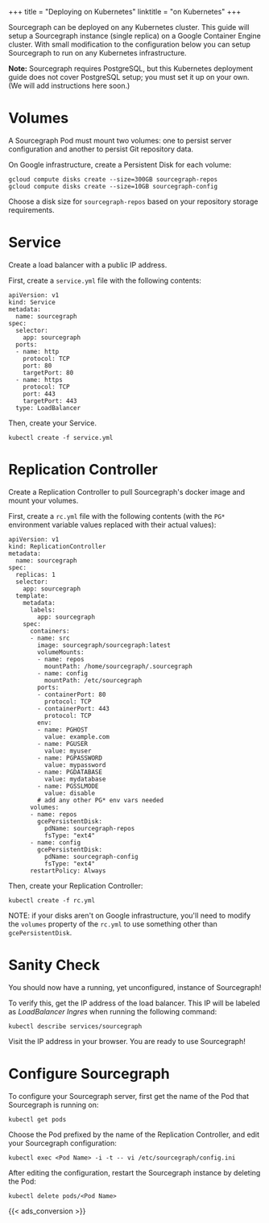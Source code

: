 +++
title = "Deploying on Kubernetes"
linktitle = "on Kubernetes"
+++

Sourcegraph can be deployed on any Kubernetes cluster. This guide will
setup a Sourcegraph instance (single replica) on a Google Container Engine
cluster. With small modification to the configuration below you can setup
Sourcegraph to run on any Kubernetes infrastructure.

**Note:** Sourcegraph requires PostgreSQL, but this Kubernetes
deployment guide does not cover PostgreSQL setup; you must set it up
on your own. (We will add instructions here soon.)

# Volumes

A Sourcegraph Pod must mount two volumes: one to persist server configuration
and another to persist Git repository data.

On Google infrastructure, create a Persistent Disk for each volume:

```
gcloud compute disks create --size=300GB sourcegraph-repos
gcloud compute disks create --size=10GB sourcegraph-config
```

Choose a disk size for `sourcegraph-repos` based on your repository storage
requirements.

# Service

Create a load balancer with a public IP address.

First, create a `service.yml` file with the following contents:

```
apiVersion: v1
kind: Service
metadata:
  name: sourcegraph
spec:
  selector:
    app: sourcegraph
  ports:
  - name: http
    protocol: TCP
    port: 80
    targetPort: 80
  - name: https
    protocol: TCP
    port: 443
    targetPort: 443
  type: LoadBalancer
```

Then, create your Service.

```
kubectl create -f service.yml
```

# Replication Controller

Create a Replication Controller to pull Sourcegraph's docker image
and mount your volumes.

First, create a `rc.yml` file with the following contents (with the
`PG*` environment variable values replaced with their actual values):

```
apiVersion: v1
kind: ReplicationController
metadata:
  name: sourcegraph
spec:
  replicas: 1
  selector:
    app: sourcegraph
  template:
    metadata:
      labels:
        app: sourcegraph
    spec:
      containers:
      - name: src
        image: sourcegraph/sourcegraph:latest
        volumeMounts:
        - name: repos
          mountPath: /home/sourcegraph/.sourcegraph
        - name: config
          mountPath: /etc/sourcegraph
        ports:
        - containerPort: 80
          protocol: TCP
        - containerPort: 443
          protocol: TCP
	    env:
		- name: PGHOST
		  value: example.com
		- name: PGUSER
		  value: myuser
        - name: PGPASSWORD
		  value: mypassword
	    - name: PGDATABASE
		  value: mydatabase
	    - name: PGSSLMODE
		  value: disable
	    # add any other PG* env vars needed
      volumes:
      - name: repos
        gcePersistentDisk:
          pdName: sourcegraph-repos
          fsType: "ext4"
      - name: config
        gcePersistentDisk:
          pdName: sourcegraph-config
          fsType: "ext4"
      restartPolicy: Always
```

Then, create your Replication Controller:

```
kubectl create -f rc.yml
```

NOTE: if your disks aren't on Google infrastructure, you'll need to
modify the `volumes` property of the `rc.yml` to use something other than
`gcePersistentDisk`.

# Sanity Check

You should now have a running, yet unconfigured, instance of Sourcegraph!

To verify this, get the IP address of the load balancer. This IP
will be labeled as *LoadBalancer Ingres* when running the following command:

```
kubectl describe services/sourcegraph
```

Visit the IP address in your browser. You are ready to use Sourcegraph!

# Configure Sourcegraph

To configure your Sourcegraph server, first get the name of the Pod
that Sourcegraph is running on:

```
kubectl get pods
```

Choose the Pod prefixed by the name of the Replication Controller,
and edit your Sourcegraph configuration:

```
kubectl exec <Pod Name> -i -t -- vi /etc/sourcegraph/config.ini
```

After editing the configuration, restart the Sourcegraph instance
by deleting the Pod:

```
kubectl delete pods/<Pod Name>
```

{{< ads_conversion >}}
